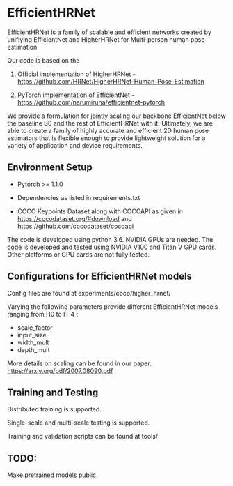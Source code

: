 # EfficientHRNet

EfficientHRNet is a family of scalable and efficient networks created by unifiying EfficientNet and HigherHRNet for Multi-person human pose estimation. 

Our code is based on the 

1) Official implementation of HigherHRNet - https://github.com/HRNet/HigherHRNet-Human-Pose-Estimation

2) PyTorch implementation of EfficientNet - https://github.com/narumiruna/efficientnet-pytorch


We provide a formulation for jointly scaling our backbone EfficientNet below the baseline B0 and the rest of EfficientHRNet with it. Ultimately, we are able to create a family
of highly accurate and efficient 2D human pose estimators that is flexible enough to provide lightweight solution for a variety of application and device requirements.

## Environment Setup ## 

* Pytorch >= 1.1.0

* Dependencies as listed in requirements.txt

* COCO Keypoints Dataset along with COCOAPI as given in https://cocodataset.org/#download and https://github.com/cocodataset/cocoapi

The code is developed using python 3.6. NVIDIA GPUs are needed. The code is developed and tested using NVIDIA V100 and Titan V GPU cards. Other platforms or GPU cards are not fully tested.


## Configurations for EfficientHRNet models ## 

Config files are found at experiments/coco/higher_hrnet/ 

Varying the following parameters provide different EfficientHRNet models ranging from H0 to H-4 :

  * scale_factor
  * input_size
  * width_mult
  * depth_mult

More details on scaling can be found in our paper: https://arxiv.org/pdf/2007.08090.pdf


## Training and Testing ## 

Distributed training is supported.

Single-scale and multi-scale testing is supported.

Training and validation scripts can be found at tools/


## TODO: ##

Make pretrained models public. 

